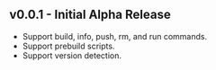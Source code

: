## v0.0.1 - Initial Alpha Release
+ Support build, info, push, rm, and run commands.
+ Support prebuild scripts.
+ Support version detection.
